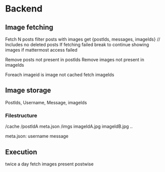 # Backend

## Image fetching

Fetch N posts
    filter posts with images
    get {postIds, messages, imageIds} // Includes no deleted posts
If fetching failed
    break to continue showing images if mattermost access failed
    
Remove posts not present in postIds
Remove images not present in imageIds

Foreach imageid
    is image not cached
        fetch imageIds

## Image storage

PostIds, Username, Message, imageIds

### Filestructure

/cache
    /postIdA
        meta.json
        /imgs
            imageIdA.jpg
            imageIdB.jpg
            ..

meta.json:
    username
    message

## Execution

twice a day fetch images
present postwise
